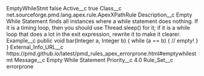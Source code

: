 <?xml version="1.0" encoding="UTF-8"?>
<CustomMetadata xmlns="http://soap.sforce.com/2006/04/metadata" xmlns:xsi="http://www.w3.org/2001/XMLSchema-instance" xmlns:xsd="http://www.w3.org/2001/XMLSchema">
    <label>EmptyWhileStmt</label>
    <protected>false</protected>
    <values>
        <field>Active__c</field>
        <value xsi:type="xsd:boolean">true</value>
    </values>
    <values>
        <field>Class__c</field>
        <value xsi:type="xsd:string">net.sourceforge.pmd.lang.apex.rule.ApexXPathRule</value>
    </values>
    <values>
        <field>Description__c</field>
        <value xsi:type="xsd:string">Empty While Statement finds all instances where a while statement does nothing.
If it is a timing loop, then you should use Thread.sleep() for it; if it is a while loop that does a lot in the exit expression, rewrite it to make it clearer.</value>
    </values>
    <values>
        <field>Example__c</field>
        <value xsi:type="xsd:string">public void bar(Integer a, Integer b) {
  while (a == b) {
    // empty!
  }
}</value>
    </values>
    <values>
        <field>External_Info_URL__c</field>
        <value xsi:type="xsd:string">https://pmd.github.io/latest/pmd_rules_apex_errorprone.html#emptywhilestmt</value>
    </values>
    <values>
        <field>Message__c</field>
        <value xsi:type="xsd:string">Empty While Statement</value>
    </values>
    <values>
        <field>Priority__c</field>
        <value xsi:type="xsd:double">4.0</value>
    </values>
    <values>
        <field>Rule_Set__c</field>
        <value xsi:type="xsd:string">errorprone</value>
    </values>
</CustomMetadata>
